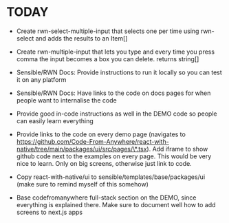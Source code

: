 # TODAY

- Create rwn-select-multiple-input that selects one per time using rwn-select and adds the results to an Item[]
- Create rwn-multiple-input that lets you type and every time you press comma the input becomes a box you can delete. returns string[]

- Sensible/RWN Docs: Provide instructions to run it locally so you can test it on any platform
- Sensible/RWN Docs: Have links to the code on docs pages for when people want to internalise the code
- Provide good in-code instructions as well in the DEMO code so people can easily learn everything
- Provide links to the code on every demo page (navigates to https://github.com/Code-From-Anywhere/react-with-native/tree/main/packages/ui/src/pages/\*.tsx). Add iframe to show github code next to the examples on every page. This would be very nice to learn. Only on big screens, otherwise just link to code.
- Copy react-with-native/ui to sensible/templates/base/packages/ui (make sure to remind myself of this somehow)
- Base codefromanywhere full-stack section on the DEMO, since everything is explained there. Make sure to document well how to add screens to next.js apps
